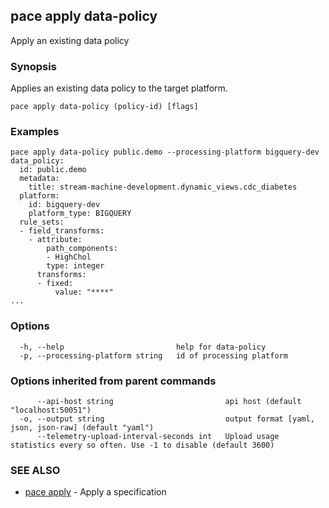 ## pace apply data-policy

Apply an existing data policy

### Synopsis

Applies an existing data policy to the target platform.

```
pace apply data-policy (policy-id) [flags]
```

### Examples

```
pace apply data-policy public.demo --processing-platform bigquery-dev
data_policy:
  id: public.demo
  metadata:
    title: stream-machine-development.dynamic_views.cdc_diabetes
  platform:
    id: bigquery-dev
    platform_type: BIGQUERY
  rule_sets:
  - field_transforms:
    - attribute:
        path_components:
        - HighChol
        type: integer
      transforms:
      - fixed:
          value: "****"
...
```

### Options

```
  -h, --help                         help for data-policy
  -p, --processing-platform string   id of processing platform
```

### Options inherited from parent commands

```
      --api-host string                         api host (default "localhost:50051")
  -o, --output string                           output format [yaml, json, json-raw] (default "yaml")
      --telemetry-upload-interval-seconds int   Upload usage statistics every so often. Use -1 to disable (default 3600)
```

### SEE ALSO

* [pace apply](pace_apply.md)	 - Apply a specification

